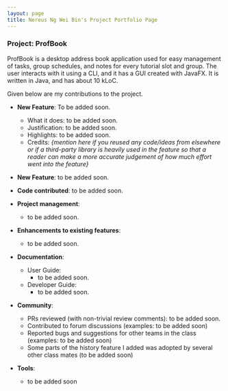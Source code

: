 ```yaml
---
layout: page
title: Nereus Ng Wei Bin's Project Portfolio Page
---
```


### Project: ProfBook

ProfBook is a desktop address book application used for easy management of tasks, group schedules, and notes for every tutorial slot and group. The user interacts with it using a CLI, and it has a GUI created with JavaFX. It is written in Java, and has about 10 kLoC.

Given below are my contributions to the project.

* **New Feature**: To be added soon.
  * What it does: to be added soon.
  * Justification: to be added soon.
  * Highlights: to be added soon.
  * Credits: *{mention here if you reused any code/ideas from elsewhere or if a third-party library is heavily used in the feature so that a reader can make a more accurate judgement of how much effort went into the feature}*

* **New Feature**: to be added soon.

* **Code contributed**: to be added soon.

* **Project management**:
  * to be added soon.

* **Enhancements to existing features**:
  * to be added soon.

* **Documentation**:
  * User Guide:
    * to be added soon.
  * Developer Guide:
    * to be added soon.

* **Community**:
  * PRs reviewed (with non-trivial review comments): to be added soon.
  * Contributed to forum discussions (examples: to be added soon)
  * Reported bugs and suggestions for other teams in the class (examples: to be added soon)
  * Some parts of the history feature I added was adopted by several other class mates (to be added soon)

* **Tools**:
  * to be added soon

